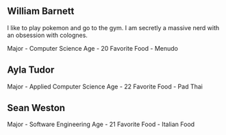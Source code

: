 ## William Barnett
I like to play pokemon and go to the gym. I am secretly a massive nerd with an obsession with colognes.

Major - Computer Science
Age - 20
Favorite Food - Menudo

## Ayla Tudor
Major - Applied Computer Science
Age - 22
Favorite Food - Pad Thai 

## Sean Weston
Major - Software Engineering
Age - 21
Favorite Food - Italian Food